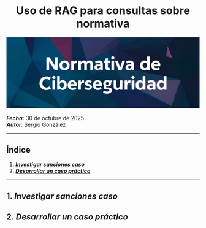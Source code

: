 <h1 align="center">Uso de RAG para consultas sobre normativa</h1>

![Imagen Presentación](https://github.com/sgonnor2803/25-26-Ciberseguridad-SGN/blob/master/NC/images/bannerPortada.jpg)

***Fecha:*** 30 de octubre de 2025
<br>***Autor***: Sergio González

---

## Índice

1. ***[Investigar sanciones caso](#)***
2. ***[Desarrollar un caso práctico](#)***

---

## 1. ***Investigar sanciones caso***



## 2. ***Desarrollar un caso práctico***

